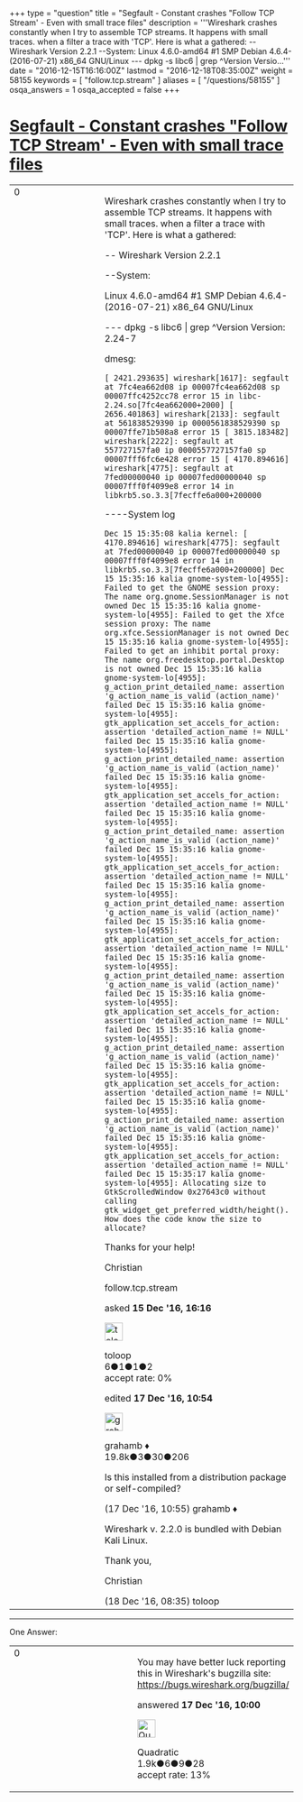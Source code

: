 +++
type = "question"
title = "Segfault - Constant crashes &quot;Follow TCP Stream&#x27;  - Even with small trace files"
description = '''Wireshark crashes constantly when I try to assemble TCP streams. It happens with small traces. when a filter a trace with &#x27;TCP&#x27;. Here is what a gathered: -- Wireshark Version 2.2.1  --System: Linux 4.6.0-amd64 #1 SMP Debian 4.6.4-(2016-07-21) x86_64 GNU/Linux --- dpkg -s libc6 | grep ^Version Versio...'''
date = "2016-12-15T16:16:00Z"
lastmod = "2016-12-18T08:35:00Z"
weight = 58155
keywords = [ "follow.tcp.stream" ]
aliases = [ "/questions/58155" ]
osqa_answers = 1
osqa_accepted = false
+++

<div class="headNormal">

# [Segfault - Constant crashes "Follow TCP Stream' - Even with small trace files](/questions/58155/segfault-constant-crashes-follow-tcp-stream-even-with-small-trace-files)

</div>

<div id="main-body">

<div id="askform">

<table id="question-table" style="width:100%;"><colgroup><col style="width: 50%" /><col style="width: 50%" /></colgroup><tbody><tr class="odd"><td style="width: 30px; vertical-align: top"><div class="vote-buttons"><span id="post-58155-upvote" class="ajax-command post-vote up" rel="nofollow" title="I like this post (click again to cancel)"> </span><div id="post-58155-score" class="post-score" title="current number of votes">0</div><span id="post-58155-downvote" class="ajax-command post-vote down" rel="nofollow" title="I dont like this post (click again to cancel)"> </span> <span id="favorite-mark" class="ajax-command favorite-mark" rel="nofollow" title="mark/unmark this question as favorite (click again to cancel)"> </span><div id="favorite-count" class="favorite-count"></div></div></td><td><div id="item-right"><div class="question-body"><p>Wireshark crashes constantly when I try to assemble TCP streams. It happens with small traces. when a filter a trace with 'TCP'. Here is what a gathered:</p><p>-- Wireshark Version 2.2.1</p><p>--System:</p><p>Linux 4.6.0-amd64 #1 SMP Debian 4.6.4-(2016-07-21) x86_64 GNU/Linux</p><p>--- dpkg -s libc6 | grep ^Version Version: 2.24-7</p><p>dmesg:</p><p><code>[ 2421.293635] wireshark[1617]: segfault at 7fc4ea662d08 ip 00007fc4ea662d08 sp 00007ffc4252cc78 error 15 in libc-2.24.so[7fc4ea662000+2000] [ 2656.401863] wireshark[2133]: segfault at 561838529390 ip 0000561838529390 sp 00007ffe71b508a8 error 15 [ 3815.183482] wireshark[2222]: segfault at 557727157fa0 ip 0000557727157fa0 sp 00007fff6fc6e428 error 15 [ 4170.894616] wireshark[4775]: segfault at 7fed00000040 ip 00007fed00000040 sp 00007fff0f4099e8 error 14 in libkrb5.so.3.3[7fecffe6a000+200000</code></p><p>----System log</p><p><code>Dec 15 15:35:08 kalia kernel: [ 4170.894616] wireshark[4775]: segfault at 7fed00000040 ip 00007fed00000040 sp 00007fff0f4099e8 error 14 in libkrb5.so.3.3[7fecffe6a000+200000] Dec 15 15:35:16 kalia gnome-system-lo[4955]: Failed to get the GNOME session proxy: The name org.gnome.SessionManager is not owned Dec 15 15:35:16 kalia gnome-system-lo[4955]: Failed to get the Xfce session proxy: The name org.xfce.SessionManager is not owned Dec 15 15:35:16 kalia gnome-system-lo[4955]: Failed to get an inhibit portal proxy: The name org.freedesktop.portal.Desktop is not owned Dec 15 15:35:16 kalia gnome-system-lo[4955]: g_action_print_detailed_name: assertion 'g_action_name_is_valid (action_name)' failed Dec 15 15:35:16 kalia gnome-system-lo[4955]: gtk_application_set_accels_for_action: assertion 'detailed_action_name != NULL' failed Dec 15 15:35:16 kalia gnome-system-lo[4955]: g_action_print_detailed_name: assertion 'g_action_name_is_valid (action_name)' failed Dec 15 15:35:16 kalia gnome-system-lo[4955]: gtk_application_set_accels_for_action: assertion 'detailed_action_name != NULL' failed Dec 15 15:35:16 kalia gnome-system-lo[4955]: g_action_print_detailed_name: assertion 'g_action_name_is_valid (action_name)' failed Dec 15 15:35:16 kalia gnome-system-lo[4955]: gtk_application_set_accels_for_action: assertion 'detailed_action_name != NULL' failed Dec 15 15:35:16 kalia gnome-system-lo[4955]: g_action_print_detailed_name: assertion 'g_action_name_is_valid (action_name)' failed Dec 15 15:35:16 kalia gnome-system-lo[4955]: gtk_application_set_accels_for_action: assertion 'detailed_action_name != NULL' failed Dec 15 15:35:16 kalia gnome-system-lo[4955]: g_action_print_detailed_name: assertion 'g_action_name_is_valid (action_name)' failed Dec 15 15:35:16 kalia gnome-system-lo[4955]: gtk_application_set_accels_for_action: assertion 'detailed_action_name != NULL' failed Dec 15 15:35:16 kalia gnome-system-lo[4955]: g_action_print_detailed_name: assertion 'g_action_name_is_valid (action_name)' failed Dec 15 15:35:16 kalia gnome-system-lo[4955]: gtk_application_set_accels_for_action: assertion 'detailed_action_name != NULL' failed Dec 15 15:35:16 kalia gnome-system-lo[4955]: g_action_print_detailed_name: assertion 'g_action_name_is_valid (action_name)' failed Dec 15 15:35:16 kalia gnome-system-lo[4955]: gtk_application_set_accels_for_action: assertion 'detailed_action_name != NULL' failed Dec 15 15:35:17 kalia gnome-system-lo[4955]: Allocating size to GtkScrolledWindow 0x27643c0 without calling gtk_widget_get_preferred_width/height(). How does the code know the size to allocate?</code></p><p>Thanks for your help!</p><p>Christian</p></div><div id="question-tags" class="tags-container tags"><span class="post-tag tag-link-follow.tcp.stream" rel="tag" title="see questions tagged &#39;follow.tcp.stream&#39;">follow.tcp.stream</span></div><div id="question-controls" class="post-controls"></div><div class="post-update-info-container"><div class="post-update-info post-update-info-user"><p>asked <strong>15 Dec '16, 16:16</strong></p><img src="https://secure.gravatar.com/avatar/0a6d6884dbf91da2683ed6f0ec54ec33?s=32&amp;d=identicon&amp;r=g" class="gravatar" width="32" height="32" alt="toloop&#39;s gravatar image" /><p><span>toloop</span><br />
<span class="score" title="6 reputation points">6</span><span title="1 badges"><span class="badge1">●</span><span class="badgecount">1</span></span><span title="1 badges"><span class="silver">●</span><span class="badgecount">1</span></span><span title="2 badges"><span class="bronze">●</span><span class="badgecount">2</span></span><br />
<span class="accept_rate" title="Rate of the user&#39;s accepted answers">accept rate:</span> <span title="toloop has no accepted answers">0%</span></p></div><div class="post-update-info post-update-info-edited"><p><span> edited <strong>17 Dec '16, 10:54</strong> </span></p><img src="https://secure.gravatar.com/avatar/d2a7e24ca66604c749c7c88c1da8ff78?s=32&amp;d=identicon&amp;r=g" class="gravatar" width="32" height="32" alt="grahamb&#39;s gravatar image" /><p><span>grahamb ♦</span><br />
<span class="score" title="19834 reputation points"><span>19.8k</span></span><span title="3 badges"><span class="badge1">●</span><span class="badgecount">3</span></span><span title="30 badges"><span class="silver">●</span><span class="badgecount">30</span></span><span title="206 badges"><span class="bronze">●</span><span class="badgecount">206</span></span></p></div></div><div id="comments-container-58155" class="comments-container"><span id="58193"></span><div id="comment-58193" class="comment"><div id="post-58193-score" class="comment-score"></div><div class="comment-text"><p>Is this installed from a distribution package or self-compiled?</p></div><div id="comment-58193-info" class="comment-info"><span class="comment-age">(17 Dec '16, 10:55)</span> <span class="comment-user userinfo">grahamb ♦</span></div></div><span id="58213"></span><div id="comment-58213" class="comment"><div id="post-58213-score" class="comment-score"></div><div class="comment-text"><p>Wireshark v. 2.2.0 is bundled with Debian Kali Linux.</p><p>Thank you,</p><p>Christian</p></div><div id="comment-58213-info" class="comment-info"><span class="comment-age">(18 Dec '16, 08:35)</span> <span class="comment-user userinfo">toloop</span></div></div></div><div id="comment-tools-58155" class="comment-tools"></div><div class="clear"></div><div id="comment-58155-form-container" class="comment-form-container"></div><div class="clear"></div></div></td></tr></tbody></table>

------------------------------------------------------------------------

<div class="tabBar">

<span id="sort-top"></span>

<div class="headQuestions">

One Answer:

</div>

</div>

<span id="58192"></span>

<div id="answer-container-58192" class="answer">

<table style="width:100%;"><colgroup><col style="width: 50%" /><col style="width: 50%" /></colgroup><tbody><tr class="odd"><td style="width: 30px; vertical-align: top"><div class="vote-buttons"><span id="post-58192-upvote" class="ajax-command post-vote up" rel="nofollow" title="I like this post (click again to cancel)"> </span><div id="post-58192-score" class="post-score" title="current number of votes">0</div><span id="post-58192-downvote" class="ajax-command post-vote down" rel="nofollow" title="I dont like this post (click again to cancel)"> </span></div></td><td><div class="item-right"><div class="answer-body"><p>You may have better luck reporting this in Wireshark's bugzilla site: <a href="https://bugs.wireshark.org/bugzilla/">https://bugs.wireshark.org/bugzilla/</a></p></div><div class="answer-controls post-controls"></div><div class="post-update-info-container"><div class="post-update-info post-update-info-user"><p>answered <strong>17 Dec '16, 10:00</strong></p><img src="https://secure.gravatar.com/avatar/f533c5f20f9c9afbf4b03de08a100e11?s=32&amp;d=identicon&amp;r=g" class="gravatar" width="32" height="32" alt="Quadratic&#39;s gravatar image" /><p><span>Quadratic</span><br />
<span class="score" title="1885 reputation points"><span>1.9k</span></span><span title="6 badges"><span class="badge1">●</span><span class="badgecount">6</span></span><span title="9 badges"><span class="silver">●</span><span class="badgecount">9</span></span><span title="28 badges"><span class="bronze">●</span><span class="badgecount">28</span></span><br />
<span class="accept_rate" title="Rate of the user&#39;s accepted answers">accept rate:</span> <span title="Quadratic has 23 accepted answers">13%</span></p></div></div><div id="comments-container-58192" class="comments-container"></div><div id="comment-tools-58192" class="comment-tools"></div><div class="clear"></div><div id="comment-58192-form-container" class="comment-form-container"></div><div class="clear"></div></div></td></tr></tbody></table>

</div>

<div class="paginator-container-left">

</div>

</div>

</div>

